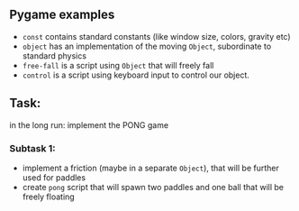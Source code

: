 ## Pygame examples
- `const` contains standard constants (like window size, colors, gravity etc)
- `object` has an implementation of the moving `Object`, subordinate to standard physics
- `free-fall` is a script using `Object` that will freely fall
- `control` is a script using keyboard input to control our object.

## Task:
in the long run: implement the PONG game

### Subtask 1:
- implement a friction (maybe in a separate `Object`), that will be further used for paddles
- create `pong` script that will spawn two paddles and one ball that will be freely floating
